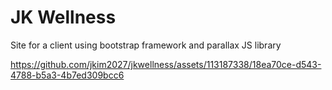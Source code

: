 # JK Wellness
Site for a client using bootstrap framework and parallax JS library

https://github.com/jkim2027/jkwellness/assets/113187338/18ea70ce-d543-4788-b5a3-4b7ed309bcc6

